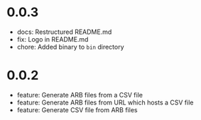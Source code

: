 # 0.0.3

- docs: Restructured README.md
- fix: Logo in README.md
- chore: Added binary to `bin` directory

# 0.0.2

- feature: Generate ARB files from a CSV file
- feature: Generate ARB files from URL which hosts a CSV file
- feature: Generate CSV file from ARB files
